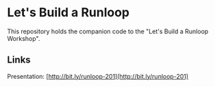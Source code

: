 # Let's Build a Runloop

This repository holds the companion code to the "Let's Build a Runloop Workshop".

## Links

Presentation: [http://bit.ly/runloop-201](http://bit.ly/runloop-201)
